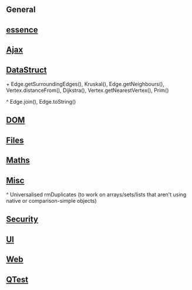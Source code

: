 ## General


## [essence](essence.js)


## [Ajax](modules/Ajax.js)
 

## [DataStruct](modules/DataStruct.js)
\+ Edge.getSurroundingEdges(), Kruskal(), Edge.getNeighbours(), Vertex.distanceFrom(), Dijkstra(), Vertex.getNearestVertex(), Prim()

^ Edge.join(), Edge.toString()

## [DOM](modules/DOM.js)


## [Files](modules/Files.js)
 

## [Maths](modules/Maths.js)


## [Misc](modules/Misc.js)
^ Universalised rmDuplicates (to work on arrays/sets/lists that aren't using native or comparison-simple objects)

## [Security](modules/Security.js)
 

## [UI](modules/UI.js)


## [Web](modules/Web.js)


## [QTest](modules/QTest.js)

